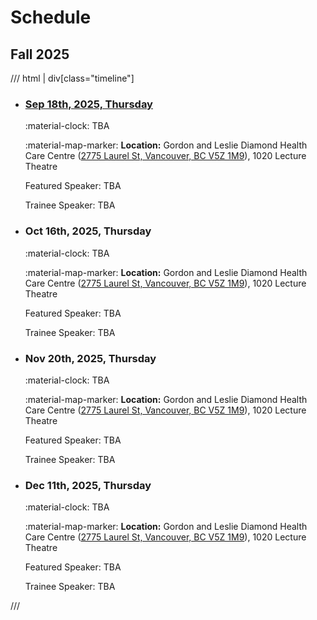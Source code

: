 # Schedule

## Fall 2025

/// html | div[class="timeline"]

- ### [Sep 18th, 2025, Thursday](./archive/2025/2025-09-18.md)

    :material-clock: TBA

    :material-map-marker: **Location:** Gordon and Leslie Diamond Health Care Centre ([2775 Laurel St, Vancouver, BC V5Z 1M9](https://maps.app.goo.gl/bvXxcRMzUaC2cQkG7)), 1020 Lecture Theatre

    Featured Speaker: TBA

    Trainee Speaker: TBA

- ### Oct 16th, 2025, Thursday

    :material-clock: TBA

    :material-map-marker: **Location:** Gordon and Leslie Diamond Health Care Centre ([2775 Laurel St, Vancouver, BC V5Z 1M9](https://maps.app.goo.gl/bvXxcRMzUaC2cQkG7)), 1020 Lecture Theatre

    Featured Speaker: TBA

    Trainee Speaker: TBA

- ### Nov 20th, 2025, Thursday

    :material-clock: TBA

    :material-map-marker: **Location:** Gordon and Leslie Diamond Health Care Centre ([2775 Laurel St, Vancouver, BC V5Z 1M9](https://maps.app.goo.gl/bvXxcRMzUaC2cQkG7)), 1020 Lecture Theatre

    Featured Speaker: TBA

    Trainee Speaker: TBA

- ### Dec 11th, 2025, Thursday

    :material-clock: TBA

    :material-map-marker: **Location:** Gordon and Leslie Diamond Health Care Centre ([2775 Laurel St, Vancouver, BC V5Z 1M9](https://maps.app.goo.gl/bvXxcRMzUaC2cQkG7)), 1020 Lecture Theatre

    Featured Speaker: TBA

    Trainee Speaker: TBA

///
